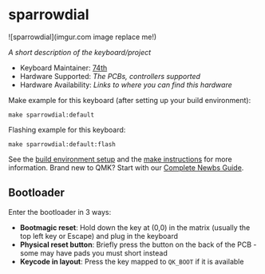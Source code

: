 # sparrowdial

![sparrowdial](imgur.com image replace me!)

*A short description of the keyboard/project*

* Keyboard Maintainer: [74th](https://github.com/74th)
* Hardware Supported: *The PCBs, controllers supported*
* Hardware Availability: *Links to where you can find this hardware*

Make example for this keyboard (after setting up your build environment):

    make sparrowdial:default

Flashing example for this keyboard:

    make sparrowdial:default:flash

See the [build environment setup](https://docs.qmk.fm/#/getting_started_build_tools) and the [make instructions](https://docs.qmk.fm/#/getting_started_make_guide) for more information. Brand new to QMK? Start with our [Complete Newbs Guide](https://docs.qmk.fm/#/newbs).

## Bootloader

Enter the bootloader in 3 ways:

* **Bootmagic reset**: Hold down the key at (0,0) in the matrix (usually the top left key or Escape) and plug in the keyboard
* **Physical reset button**: Briefly press the button on the back of the PCB - some may have pads you must short instead
* **Keycode in layout**: Press the key mapped to `QK_BOOT` if it is available
